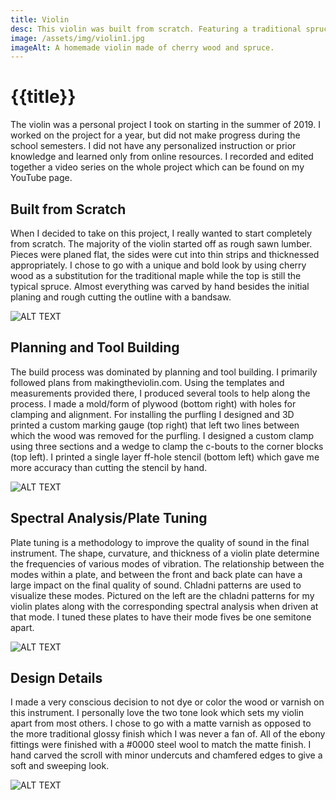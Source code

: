 ```yaml
---
title: Violin
desc: This violin was built from scratch. Featuring a traditional spruce top but with cherry wood sides, back, and neck, this violin sounds as great as it looks.
image: /assets/img/violin1.jpg
imageAlt: A homemade violin made of cherry wood and spruce.
---
```


# {{title}}

The violin was a personal project I took on starting in the summer of 2019. I worked on the project for a year, but did not make progress during the school semesters. I did not have any personalized instruction or prior knowledge and learned only from online resources. I recorded and edited together a video series on the whole project which can be found on my YouTube page.

## Built from Scratch

When I decided to take on this project, I really wanted to start completely from scratch. The majority of the violin started off as rough sawn lumber. Pieces were planed flat, the sides were cut into thin strips and thicknessed appropriately. I chose to go with a unique and bold look by using cherry wood as a substitution for the traditional maple while the top is still the typical spruce. Almost everything was carved by hand besides the initial planing and rough cutting the outline with a bandsaw.

![ALT TEXT](/assets/img/violin1.jpg)

## Planning and Tool Building

The build process was dominated by planning and tool building. I primarily followed plans from makingtheviolin.com. Using the templates and measurements provided there, I produced several tools to help along the process. I made a mold/form of plywood (bottom right) with holes for clamping and alignment. For installing the purfling I designed and 3D printed a custom marking gauge (top right) that left two lines between which the wood was removed for the purfling. I designed a custom clamp using three sections and a wedge to clamp the c-bouts to the corner blocks (top left). I printed a single layer ff-hole stencil (bottom left) which gave me more accuracy than cutting the stencil by hand.

![ALT TEXT](/assets/img/violin2.png)

## Spectral Analysis/Plate Tuning

Plate tuning is a methodology to improve the quality of sound in the final instrument. The shape, curvature, and thickness of a violin plate determine the frequencies of various modes of vibration. The relationship between the modes within a plate, and between the front and back plate can have a large impact on the final quality of sound. Chladni patterns are used to visualize these modes. Pictured on the left are the chladni patterns for my violin plates along with the corresponding spectral analysis when driven at that mode. I tuned these plates to have their mode fives be one semitone apart.

![ALT TEXT](/assets/img/violin3.png)

## Design Details

I made a very conscious decision to not dye or color the wood or varnish on this instrument. I personally love the two tone look which sets my violin apart from most others. I chose to go with a matte varnish as opposed to the more traditional glossy finish which I was never a fan of. All of the ebony fittings were finished with a #0000 steel wool to match the matte finish. I hand carved the scroll with minor undercuts and chamfered edges to give a soft and sweeping look.

![ALT TEXT](/assets/img/violin4.png)
